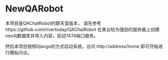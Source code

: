 # NewQARobot
本项目是QAChatRobot的聊天室版本，
请先参考https://github.com/rivertoday/QAChatRobot
在某台较为强劲的服务器上创建neo4j数据库并导入内容，启动7474端口服务。

然后本项目按照Django的方式启动系统，访问 http://address/home
即可开始进行模拟问诊。
